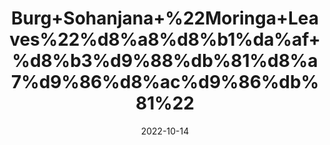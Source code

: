 ---
title: 'Burg+Sohanjana+%22Moringa+Leaves%22%d8%a8%d8%b1%da%af+%d8%b3%d9%88%db%81%d8%a7%d9%86%d8%ac%d9%86%db%81%22'
date: '2022-10-14' 
metatag: '' 
inventory: '0' 
draft: false 
# meta description 
shortDescripton: 'It+helps+your+body+heal+and+build+muscle.+It%27s+also+packed+with+antioxidants%2c+substances+that+can+protect+cells+from+damage+and+may+boost+your+immune+system.Rich+in+Vitamins+and+Potassium.'
description: 'Herb'
longdescription: ''
featured: True
# product Price
price: '150.0'
# Product Short Description
shortDescription: 'It+helps+your+body+heal+and+build+muscle.+It%27s+also+packed+with+antioxidants%2c+substances+that+can+protect+cells+from+damage+and+may+boost+your+immune+system.Rich+in+Vitamins+and+Potassium.'
productID: '8A1477B4-1A23-ED11-9968-005056B3A416'
type: 'products'
category: 'Herb' 
thumnailproduct: 'https://eraconnect.blob.core.windows.net/product-images/aminsaddiquidawakhana/8A1477B4-1A23-ED11-9968-005056B3A416.webp' 
images:
  - image: 'https://eraconnect.blob.core.windows.net/product-images/aminsaddiquidawakhana/8A1477B4-1A23-ED11-9968-005056B3A416.webp'  
Variants:
---